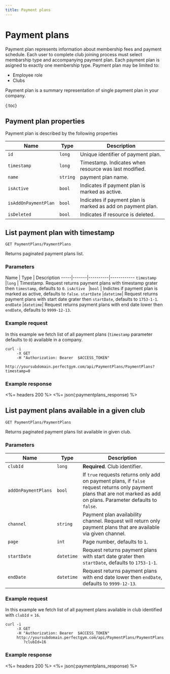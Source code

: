 ```yaml
---
title: Payment plans
---
```


# Payment plans

Payment plan represents information about membership fees and payment schedule. 
Each user to complete club joining process must select membarship type and accompanying payment plan.
Each payment plan is asigned to exactly one membership type. Payment plan may be limited to:

- Employee role
- Clubs


Payment plan is a summary representation of single payment plan in your company.

{:toc}


## <a name="properties"></a>Payment plan properties

Payment plan is described by the following properties

Name            		| Type      | Description
------------------------|-----------|-----------
`id`            		|`long`     | Unique identifier of payment plan.
`timestamp`    			|`long`     | Timestamp. Indicates when resource was last modified.
`name`    				|`string`   | payment plan name.
`isActive`     			|`bool`     | Indicates if payment plan is marked as active.
`isAddOnPaymentPlan`    |`bool`     | Indicates if payment plan is marked as add on payment plan.
`isDeleted`     		|`bool`     | Indicates if resource is deleted.



## List payment plan with timestamp

    GET PaymentPlans/PaymentPlans

Returns paginated payment plans list.


### Parameters

Name         | Type     | Description
-----|-------|----------|------------
`timestamp`  |`long`  	| Timestamp. Request returns payment plans with timestamp grater then `timestamp`, defaults to `0`.
`isActive `  |`bool`  	| Indictes if payment plan is marked as active, defaults to `false`.
`startDate`  |`datetime`| Request returns payment plans with start date grater then `startDate`, defaults to `1753-1-1`.
`endDate`    |`datetime`| Request returns payment plans with end date lower then `endDate`, defaults to `9999-12-13`.


### Example request

In this example we fetch list of all payment plans (`timestamp` parameter defaults to `0`) 
available in a company.

``` command-line
curl -i 
     -X GET 
     -H "Authorization: Bearer  $ACCESS_TOKEN"  
     http://yoursubdomain.perfectgym.com/api/PaymentPlans/PaymentPlans?timestamp=0
```


### Example response

<%= headers 200 %>
<%= json(:paymentplans_response) %>



## List payment plans available in a given club

    GET PaymentPlans/PaymentPlans

Returns paginated payment plans list available in given club.


### Parameters

Name      			| Type     | Description
--------------------|----------|------------
`clubId`  			|`long`    | **Required**. Club identifier.
`addOnPaymentPlans` |`bool`	   | If `true` requests returns only add on payment plans, if `false` request returns only payment plans that are not marked as add on plans. Parameter defaults to `false`.
`channel` 			|`string`  | Payment plan availability channel. Request will return only payment plans that are available via given channel.
`page`    			|`int`     | Page number, defaults to `1`.
`startDate`  		|`datetime`| Request returns payment plans with start date grater then `startDate`, defaults to `1753-1-1`.
`endDate`    		|`datetime`| Request returns payment plans with end date lower then `endDate`, defaults to `9999-12-13`.

### Example request

In this example we fetch list of all payment plans available in club identified with `clubId` = `16`.

``` command-line
curl -i 
     -X GET 
     -H "Authorization: Bearer  $ACCESS_TOKEN"  
     http://yoursubdomain.perfectgym.com/api/PaymentPlans/PaymentPlans
     	?clubId=16
```


### Example response

<%= headers 200 %>
<%= json(:paymentplans_response) %>



